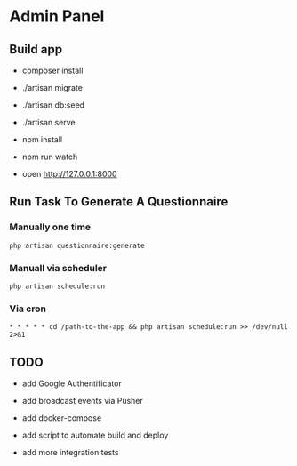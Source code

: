 # Admin Panel

## Build app

* composer install

* ./artisan migrate

* ./artisan db:seed

* ./artisan serve

* npm install

* npm run watch

* open http://127.0.0.1:8000

## Run Task To Generate A Questionnaire

### Manually one time

```
php artisan questionnaire:generate
```

### Manuall via scheduler

```
php artisan schedule:run
```

### Via cron

```
* * * * * cd /path-to-the-app && php artisan schedule:run >> /dev/null 2>&1
```

## TODO

* add Google Authentificator

* add broadcast events via Pusher

* add docker-compose

* add script to automate build and deploy

* add more integration tests

